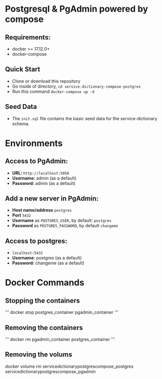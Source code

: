 # Postgresql & PgAdmin powered by compose

## Requirements:

- docker >= 17.12.0+
- docker-compose

## Quick Start

- Clone or download this repository
- Go inside of directory, `cd service-dictionary-compose-postgres`
- Run this command `docker-compose up -d`

## Seed Data

- The `init.sql` file contains the basic seed data for the service-dictionary schema.

# Environments

## Access to PgAdmin:

- **URL:** `http://localhost:5050`
- **Username:** admin (as a default)
- **Password:** admin (as a default)

## Add a new server in PgAdmin:

- **Host name/address** `postgres`
- **Port** `5432`
- **Username** as `POSTGRES_USER`, by default: `postgres`
- **Password** as `POSTGRES_PASSWORD`, by default `changeme`

## Access to postgres:

- `localhost:5432`
- **Username:** postgres (as a default)
- **Password:** changeme (as a default)

# Docker Commands

## Stopping the containers

''' docker stop postgres_container pgadmin_container '''

## Removing the containers

''' docker rm pgadmin_container postgres_container '''

## Removing the volums

docker volume rm servicedictionarypostgrescompose_postgres servicedictionarypostgrescompose_pgadmin
